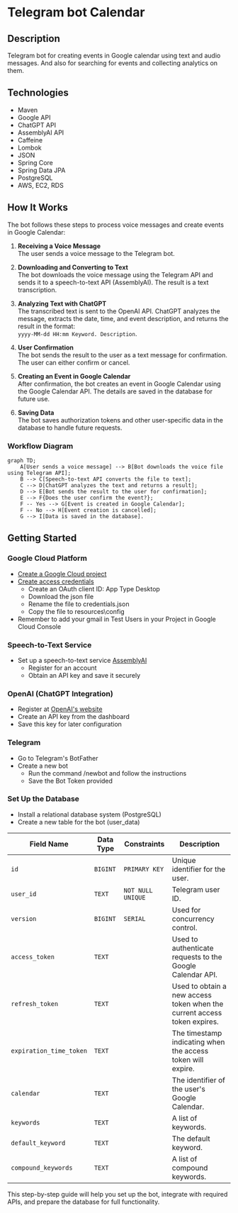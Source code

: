 # Telegram bot Calendar

## Description

Telegram bot for creating events in Google calendar using text and audio messages. And also for searching for events and collecting analytics on them.

## Technologies
- Maven
- Google API
- ChatGPT API
- AssemblyAI API
- Caffeine
- Lombok
- JSON
- Spring Core
- Spring Data JPA
- PostgreSQL
- AWS, EC2, RDS

## How It Works

The bot follows these steps to process voice messages and create events in Google Calendar:

1. **Receiving a Voice Message**  
   The user sends a voice message to the Telegram bot.

2. **Downloading and Converting to Text**  
   The bot downloads the voice message using the Telegram API and sends it to a speech-to-text API (AssemblyAI). The result is a text transcription.

3. **Analyzing Text with ChatGPT**  
   The transcribed text is sent to the OpenAI API. ChatGPT analyzes the message, extracts the date, time, and event description, and returns the result in the format:  
   `yyyy-MM-dd HH:mm Keyword. Description`.

4. **User Confirmation**  
   The bot sends the result to the user as a text message for confirmation. The user can either confirm or cancel.

5. **Creating an Event in Google Calendar**  
   After confirmation, the bot creates an event in Google Calendar using the Google Calendar API. The details are saved in the database for future use.

6. **Saving Data**  
   The bot saves authorization tokens and other user-specific data in the database to handle future requests.

### Workflow Diagram

```mermaid
graph TD;
    A[User sends a voice message] --> B[Bot downloads the voice file using Telegram API];
    B --> C[Speech-to-text API converts the file to text];
    C --> D[ChatGPT analyzes the text and returns a result];
    D --> E[Bot sends the result to the user for confirmation];
    E --> F{Does the user confirm the event?};
    F -- Yes --> G[Event is created in Google Calendar];
    F -- No --> H[Event creation is cancelled];
    G --> I[Data is saved in the database].
```

## Getting Started
### Google Cloud Platform
- [Create a Google Cloud project](https://developers.google.com/workspace/guides/create-project)
- [Create access credentials](https://developers.google.com/workspace/guides/create-credentials)
    - Create an OAuth client ID: App Type Desktop
    - Download the json file
    - Rename the file to credentials.json
    - Copy the file to resources\config
- Remember to add your gmail in Test Users in your Project in Google Cloud Console
### Speech-to-Text Service
- Set up a speech-to-text service [AssemblyAI](https://www.assemblyai.com/)
    - Register for an account
    - Obtain an API key and save it securely
### OpenAI (ChatGPT Integration)
- Register at [OpenAI's website](https://openai.com/)
- Create an API key from the dashboard
- Save this key for later configuration
### Telegram
- Go to Telegram's BotFather
- Create a new bot
    - Run the command /newbot and follow the instructions
    - Save the Bot Token provided
### Set Up the Database
- Install a relational database system (PostgreSQL)
- Create a new table for the bot (user_data)

| Field Name    | Data Type     | Constraints         | Description                                                                 |
|---------------|---------------|---------------------|-----------------------------------------------------------------------------|
| `id`          | `BIGINT`      | `PRIMARY KEY`       | Unique identifier for the user.                                             |
| `user_id`     | `TEXT`        | `NOT NULL UNIQUE`   | Telegram user ID.                                                           |
| `version`     | `BIGINT`      | `SERIAL`            | Used for concurrency control.           |
| `access_token`| `TEXT`        |                     | Used to authenticate requests to the Google Calendar API.  |
| `refresh_token`| `TEXT`       |                     | Used to obtain a new access token when the current access token expires.  |
| `expiration_time_token`| `TEXT`|                     | The timestamp indicating when the access token will expire.  |
| `calendar`| `TEXT`        |                     | The identifier of the user's Google Calendar.  |
| `keywords`| `TEXT`        |                     | A list of keywords.  |
| `default_keyword`| `TEXT`        |                     | The default keyword.  |
| `compound_keywords`| `TEXT`        |                     | A list of compound keywords.  |

This step-by-step guide will help you set up the bot, integrate with required APIs, and prepare the database for full functionality.